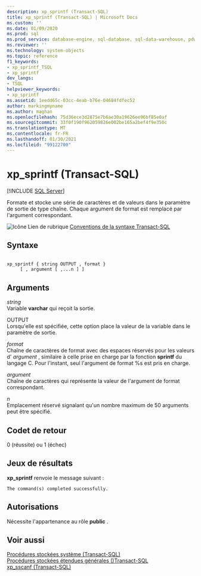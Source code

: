 ```yaml
---
description: xp_sprintf (Transact-SQL)
title: xp_sprintf (Transact-SQL) | Microsoft Docs
ms.custom: ''
ms.date: 01/09/2020
ms.prod: sql
ms.prod_service: database-engine, sql-database, sql-data-warehouse, pdw
ms.reviewer: ''
ms.technology: system-objects
ms.topic: reference
f1_keywords:
- xp_sprintf_TSQL
- xp_sprintf
dev_langs:
- TSQL
helpviewer_keywords:
- xp_sprintf
ms.assetid: 1eedd65c-03cc-4eab-b76e-04684fdfec52
author: markingmyname
ms.author: maghan
ms.openlocfilehash: 75d36ece3d2875e7b6ae30a19626ee96bf85e0af
ms.sourcegitcommit: 33f0f190f962059826e002be165a2bef4f9e350c
ms.translationtype: MT
ms.contentlocale: fr-FR
ms.lasthandoff: 01/30/2021
ms.locfileid: "99122700"
---
```

# <a name="xp_sprintf-transact-sql"></a>xp_sprintf (Transact-SQL)
[!INCLUDE [SQL Server](../../includes/applies-to-version/sqlserver.md)]

  Formate et stocke une série de caractères et de valeurs dans le paramètre de sortie de type chaîne. Chaque argument de format est remplacé par l'argument correspondant.  
  
 ![Icône Lien de rubrique](../../database-engine/configure-windows/media/topic-link.gif "Icône du lien de rubrique") [Conventions de la syntaxe Transact-SQL](../../t-sql/language-elements/transact-sql-syntax-conventions-transact-sql.md)  
  
## <a name="syntax"></a>Syntaxe  
  
```  
  
xp_sprintf { string OUTPUT , format }  
     [ , argument [ ,...n ] ]  
```  
  
## <a name="arguments"></a>Arguments  
 *string*  
 Variable **varchar** qui reçoit la sortie.  
  
 OUTPUT  
 Lorsqu'elle est spécifiée, cette option place la valeur de la variable dans le paramètre de sortie.  
  
 *format*  
 Chaîne de caractères de format avec des espaces réservés pour les valeurs d' *argument* , similaire à celle prise en charge par la fonction **sprintf** du langage C. Pour l'instant, seul l'argument de format %s est pris en charge.  
  
 *argument*  
 Chaîne de caractères qui représente la valeur de l'argument de format correspondant.  
  
 *n*  
 Emplacement réservé signalant qu'un nombre maximum de 50 arguments peut être spécifié.  
  
## <a name="return-code-values"></a>Codet de retour  
 0 (réussite) ou 1 (échec)  
  
## <a name="result-sets"></a>Jeux de résultats  
 **xp_sprintf** renvoie le message suivant :  
  
 `The command(s) completed successfully.`  
  
## <a name="permissions"></a>Autorisations  
 Nécessite l'appartenance au rôle **public** .  
  
## <a name="see-also"></a>Voir aussi  
 [Procédures stockées système &#40;Transact-SQL&#41;](../../relational-databases/system-stored-procedures/system-stored-procedures-transact-sql.md)   
 [Procédures stockées étendues générales &#40;&#41;Transact-SQL ](../../relational-databases/system-stored-procedures/general-extended-stored-procedures-transact-sql.md)   
 [xp_sscanf &#40;Transact-SQL&#41;](../../relational-databases/system-stored-procedures/xp-sscanf-transact-sql.md)  
  
  
